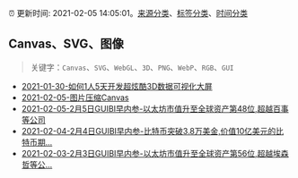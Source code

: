 :alarm_clock: 更新时间: 2021-02-05 14:05:01。[来源分类](../README.md)、[标签分类](../TAGS.md)、[时间分类](../TIMELINE.md)

## Canvas、SVG、图像


> 关键字：`Canvas`、`SVG`、`WebGL`、`3D`、`PNG`、`WebP`、`RGB`、`GUI`



- [2021-01-30-如何1人5天开发超炫酷3D数据可视化大屏](https://www.ershicimi.com/p/e21ac27d93c1275d8d458a6e30e442ad) 
- [2021-02-05-图片压缩Canvas](https://juejin.im/post/6925719941962268680) 
- [2021-02-05-2月5日GUIBI早内参-以太坊市值升至全球资产第48位,超越百事等公司](https://sec.thief.one/article_content?a_id=ae7f6ca4e0d21157ba0acd1713ce6175) 
- [2021-02-04-2月4日GUIBI早内参-比特币突破3.8万美金,价值10亿美元的比特币期...](https://sec.thief.one/article_content?a_id=32160d29ed0df0a446398e51f3716b1b) 
- [2021-02-03-2月3日GUIBI早内参-以太坊市值升至全球资产第56位,超越埃森哲等公...](https://sec.thief.one/article_content?a_id=d6c976b7f151fc265289e467df2e954d) 